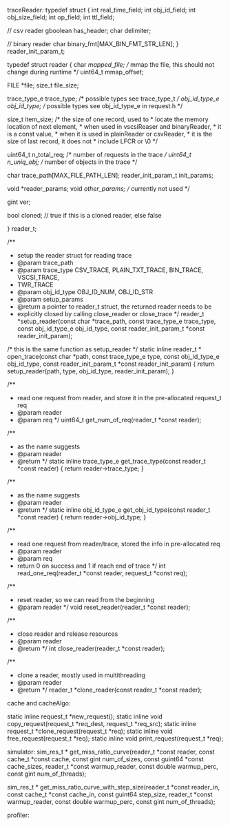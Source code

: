 traceReader:
typedef struct {
  int real_time_field;
  int obj_id_field;
  int obj_size_field;
  int op_field;
  int ttl_field;

  // csv reader
  gboolean has_header;
  char delimiter;

  // binary reader
  char binary_fmt[MAX_BIN_FMT_STR_LEN];
} reader_init_param_t;

typedef struct reader {
  char *mapped_file; /* mmap the file, this should not change during runtime */
  uint64_t mmap_offset;

  FILE *file;
  size_t file_size;

  trace_type_e trace_type;   /* possible types see trace_type_t  */
  obj_id_type_e obj_id_type; /* possible types see obj_id_type_e in request.h */

  size_t item_size; /* the size of one record, used to
                     * locate the memory location of next element,
                     * when used in vscsiReaser and binaryReader,
                     * it is a const value,
                     * when it is used in plainReader or csvReader,
                     * it is the size of last record, it does not
                     * include LFCR or \0 */

  uint64_t n_total_req; /* number of requests in the trace */
  uint64_t n_uniq_obj;  /* number of objects in the trace */

  char trace_path[MAX_FILE_PATH_LEN];
  reader_init_param_t init_params;

  void *reader_params;
  void *other_params; /* currently not used */

  gint ver;

  bool cloned; // true if this is a cloned reader, else false

} reader_t;

/**
 * setup the reader struct for reading trace
 * @param trace_path
 * @param trace_type CSV_TRACE, PLAIN_TXT_TRACE, BIN_TRACE, VSCSI_TRACE,
 * TWR_TRACE
 * @param obj_id_type OBJ_ID_NUM, OBJ_ID_STR
 * @param setup_params
 * @return a pointer to reader_t struct, the returned reader needs to be
 * explicitly closed by calling close_reader or close_trace
 */
reader_t *setup_reader(const char *trace_path, const trace_type_e trace_type,
                       const obj_id_type_e obj_id_type,
                       const reader_init_param_t *const reader_init_param);

/* this is the same function as setup_reader */
static inline reader_t *
open_trace(const char *path, const trace_type_e type,
           const obj_id_type_e obj_id_type,
           const reader_init_param_t *const reader_init_param) {
  return setup_reader(path, type, obj_id_type, reader_init_param);
}

/**
 * read one request from reader, and store it in the pre-allocated request_t req
 * @param reader
 * @param req
 */
uint64_t get_num_of_req(reader_t *const reader);

/**
 * as the name suggests
 * @param reader
 * @return
 */
static inline trace_type_e get_trace_type(const reader_t *const reader) {
  return reader->trace_type;
}

/**
 * as the name suggests
 * @param reader
 * @return
 */
static inline obj_id_type_e get_obj_id_type(const reader_t *const reader) {
  return reader->obj_id_type;
}

/**
 * read one request from reader/trace, stored the info in pre-allocated req
 * @param reader
 * @param req
 * return 0 on success and 1 if reach end of trace
 */
int read_one_req(reader_t *const reader, request_t *const req);

/**
 * reset reader, so we can read from the beginning
 * @param reader
 */
void reset_reader(reader_t *const reader);

/**
 * close reader and release resources
 * @param reader
 * @return
 */
int close_reader(reader_t *const reader);

/**
 * clone a reader, mostly used in multithreading
 * @param reader
 * @return
 */
reader_t *clone_reader(const reader_t *const reader);



cache and cacheAlgo:

static inline request_t *new_request();
static inline void copy_request(request_t *req_dest, request_t *req_src);
static inline request_t *clone_request(request_t *req);
static inline void free_request(request_t *req);
static inline void print_request(request_t *req);


simulator:
sim_res_t *
get_miss_ratio_curve(reader_t *const reader,
                     const cache_t *const cache,
                     const gint num_of_sizes,
                     const guint64 *const cache_sizes,
                     reader_t *const warmup_reader,
                     const double warmup_perc,
                     const gint num_of_threads);


sim_res_t *
get_miss_ratio_curve_with_step_size(reader_t *const reader_in,
                                    const cache_t *const cache_in,
                                    const guint64 step_size,
                                    reader_t *const warmup_reader,
                                    const double warmup_perc,
                                    const gint num_of_threads);




profiler:




